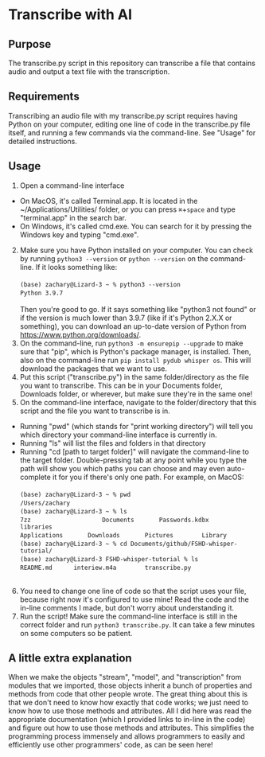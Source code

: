# Transcribe with AI
## Purpose
The transcribe.py script in this repository can transcribe a file that contains audio and output a text file with the transcription.
## Requirements
Transcribing an audio file with my transcribe.py script requires having Python on your computer, editing one line of code in the transcribe.py file itself,
and running a few commands via the command-line. See "Usage" for detailed instructions.
## Usage
1. Open a command-line interface
* On MacOS, it's called Terminal.app. It is located in the ~/Applications/Utilities/ folder, or you can press `⌘`+`space` and type "terminal.app" in the search bar. 
* On Windows, it's called cmd.exe. You can search for it by pressing the Windows key and typing "cmd.exe".
2. Make sure you have Python installed on your computer. You can
check by running `python3 --version` or `python --version` on the
command-line. If it looks something like:<br><br>
`(base) zachary@Lizard-3 ~ % python3 --version`<br>
`Python 3.9.7`<br><br>
Then you're good to go. If it says something like "python3 not
found" or if the version is much lower than 3.9.7 (like if it's
Python 2.X.X or something), you can download an up-to-date version
of Python from https://www.python.org/downloads/.
3. On the command-line, run `python3 -m ensurepip --upgrade` to make
sure that "pip", which is Python's package manager, is installed.
Then, also on the command-line run `pip install pydub whisper os`. This will download the
packages that we want to use.
4. Put this script ("transcribe.py") in the same folder/directory
as the file you want to transcribe. This can be in your Documents
folder, Downloads folder, or wherever, but make sure they're in the
same one!
5. On the command-line interface, navigate to the folder/directory
that this script and the file you want to transcribe is in.
* Running "pwd" (which stands for "print working directory") will
  tell you which directory your command-line interface is
  currently in.
* Running "ls" will list the files and folders in that directory
* Running "cd [path to target folder]" will navigate the
  command-line to the target folder. Double-pressing tab at any
  point while you type the path will show you which paths you can choose 
  and may even auto-complete it for you if there's only one path.
For example, on MacOS:<br><br>
	`(base) zachary@Lizard-3 ~ % pwd`<br>
	`/Users/zachary`<br>
	`(base) zachary@Lizard-3 ~ % ls`<br>
	`7zz	                Documents		Passwords.kdbx  	libraries`<br>
	`Applications		Downloads		Pictures		Library`<br>
	`(base) zachary@Lizard-3 ~ % cd Documents/github/FSHD-whisper-tutorial/`<br>
	`(base) zachary@Lizard-3 FSHD-whisper-tutorial % ls`<br>
	`README.md		interiew.m4a		transcribe.py`<br><br>
6. You need to change one line of code so that the script uses your
file, because right now it's configured to use mine! Read the code
and the in-line comments I made, but don't worry about
understanding it.
9. Run the script! Make sure the command-line interface is still
in the correct folder and run `python3 transcribe.py`. It can take
a few minutes on some computers so be patient.

## A little extra explanation
When we make the objects "stream", "model", and "transcription" from
modules that we imported, those objects inherit a bunch of properties
and methods from code that other people wrote. The great thing about this
is that we don't need to know how exactly that code works; we just need to know
how to use those methods and attributes. All I did here was
read the appropriate documentation (which I provided links to in-line in the code)
and figure out how to use those methods and attributes.
This simplifies the programming process immensely and
allows programmers to easily and efficiently use other programmers'
code, as can be seen here!
